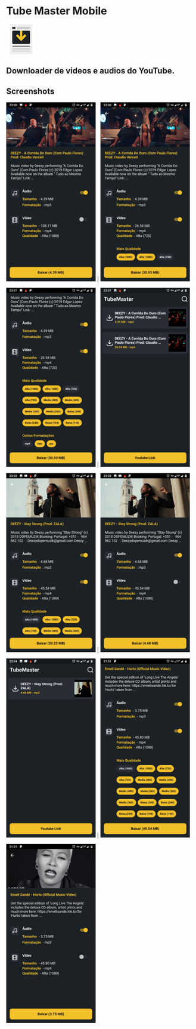 # Tube Master Mobile

<img src="images/youtube.svg" width="80" height="80">

## Downloader de videos e audios do YouTube.

## Screenshots

<img src="/images/screenshot-1573423224990.jpg" width="240" height="480"> |
<img src="/images/screenshot-1573423251292.jpg" width="240" height="480">

<img src="/images/screenshot-1573423265500.jpg" width="240" height="480"> |
<img src="/images/screenshot-1573423289429.jpg" width="240" height="480">

<img src="/images/screenshot-1573423381052.jpg" width="240" height="480"> |
<img src="/images/screenshot-1573423411591.jpg" width="240" height="480">

<img src="/images/screenshot-1573423444131.jpg" width="240" height="480"> |
<img src="/images/screenshot-1573505470685.jpg" width="240" height="480">

<img src="/images/screenshot-1573505510593.jpg" width="240" height="480"> 
 
